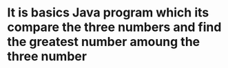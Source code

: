 # It is basics Java program which its compare the three numbers and find the greatest number amoung the three number
